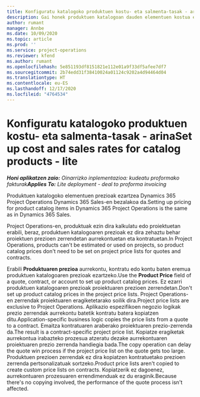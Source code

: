 ```yaml
---
title: Konfiguratu katalogoko produktuen kostu- eta salmenta-tasak - arina
description: Gai honek produktuen katalogoan dauden elementuen kostua eta salmenta tasak konfiguratzeko moduari buruzko informazioa eskaintzen du.
author: rumant
manager: Annbe
ms.date: 10/09/2020
ms.topic: article
ms.prod: ''
ms.service: project-operations
ms.reviewer: kfend
ms.author: rumant
ms.openlocfilehash: 5e851193df8151821e112e01a9f33df5afee7df7
ms.sourcegitcommit: 2b74edd31f38410024a01124c9202a4d94464d04
ms.translationtype: HT
ms.contentlocale: eu-ES
ms.lasthandoff: 12/17/2020
ms.locfileid: "4764534"
---
```

# <a name="set-up-cost-and-sales-rates-for-catalog-products---lite"></a><span data-ttu-id="9fc2f-103">Konfiguratu katalogoko produktuen kostu- eta salmenta-tasak - arina</span><span class="sxs-lookup"><span data-stu-id="9fc2f-103">Set up cost and sales rates for catalog products - lite</span></span>

<span data-ttu-id="9fc2f-104">_**Honi aplikatzen zaio:** Oinarrizko inplementazioa: kudeatu proformako fakturak_</span><span class="sxs-lookup"><span data-stu-id="9fc2f-104">_**Applies To:** Lite deployment - deal to proforma invoicing_</span></span>


<span data-ttu-id="9fc2f-105">Produktuen katalogoko elementuen prezioak ezartzea Dynamics 365 Project Operations Dynamics 365 Sales-en bezalakoa da.</span><span class="sxs-lookup"><span data-stu-id="9fc2f-105">Setting up pricing for product catalog items in Dynamics 365 Project Operations is the same as in Dynamics 365 Sales.</span></span>

<span data-ttu-id="9fc2f-106">Project Operations-en, produktuak ezin dira kalkulatu edo proiektuetan erabili, beraz, produktuen katalogoaren prezioak ez dira zehaztu behar proiektuen prezioen zerrendetan aurrekontuetan eta kontratuetan.</span><span class="sxs-lookup"><span data-stu-id="9fc2f-106">In Project Operations, products can't be estimated or used on projects, so product catalog prices don't need to be set on project price lists for quotes and contracts.</span></span>

<span data-ttu-id="9fc2f-107">Erabili **Produktuaren prezioa** aurrekontu, kontratu edo kontu baten eremua produktuen katalogoaren prezioak ezartzeko.</span><span class="sxs-lookup"><span data-stu-id="9fc2f-107">Use the **Product Price** field of a quote, contract, or account to set up product catalog prices.</span></span> <span data-ttu-id="9fc2f-108">Ez ezarri produktuen katalogoaren prezioak proiektuaren prezioen zerrendetan.</span><span class="sxs-lookup"><span data-stu-id="9fc2f-108">Don't set up product catalog prices in the project price lists.</span></span> <span data-ttu-id="9fc2f-109">Project Operations-en zerrendak proiektuaren eragiketetarako soilik dira.</span><span class="sxs-lookup"><span data-stu-id="9fc2f-109">Project price lists are exclusive to Project Operations.</span></span> <span data-ttu-id="9fc2f-110">Aplikazio espezifikoen negozio logikak prezio zerrendak aurrekontu batetik kontratu batera kopiatzen ditu.</span><span class="sxs-lookup"><span data-stu-id="9fc2f-110">Application-specific business logic copies the price lists from a quote to a contract.</span></span> <span data-ttu-id="9fc2f-111">Emaitza kontratuaren araberako proiektuaren prezio-zerrenda da.</span><span class="sxs-lookup"><span data-stu-id="9fc2f-111">The result is a contract-specific project price list.</span></span> <span data-ttu-id="9fc2f-112">Kopiatze eragiketak aurrekontua irabazteko prozesua atzeratu dezake aurrekontuaren proiektuaren prezio zerrenda handiegia bada.</span><span class="sxs-lookup"><span data-stu-id="9fc2f-112">The copy operation can delay the quote win process if the project price list on the quote gets too large.</span></span> <span data-ttu-id="9fc2f-113">Produktuen prezioen zerrendak ez dira kopiatzen kontratuetako prezioen zerrenda pertsonalizatuak sortzeko.</span><span class="sxs-lookup"><span data-stu-id="9fc2f-113">Product price lists aren't copied to create custom price lists on contracts.</span></span> <span data-ttu-id="9fc2f-114">Kopiatzerik ez dagoenez, aurrekontuaren prozesuaren errendimenduak ez du eraginik.</span><span class="sxs-lookup"><span data-stu-id="9fc2f-114">Because there's no copying involved, the performance of the quote process isn't affected.</span></span>
